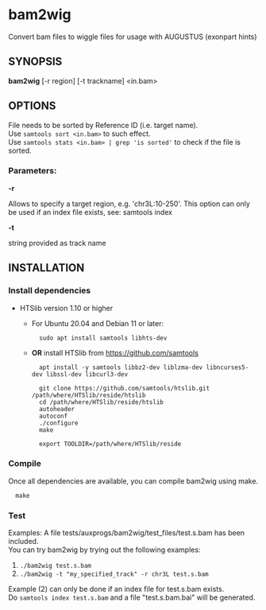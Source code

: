 # bam2wig

Convert bam files to wiggle files for usage with AUGUSTUS (exonpart hints)

## SYNOPSIS

**bam2wig** [-r region] [-t trackname] <in.bam>

## OPTIONS

File needs to be sorted by Reference ID (i.e. target name).  
Use `samtools sort <in.bam>`         to such effect.  
Use `samtools stats <in.bam> | grep 'is sorted'` to check if the file is sorted.

### Parameters:

**-r** 

Allows to specify a target region, e.g. 'chr3L:10-250'. 
This option can only be used if an index file exists, see: samtools index

**-t** 

string provided as track name


## INSTALLATION

### Install dependencies
    
- HTSlib version 1.10 or higher
  
  - For Ubuntu 20.04 and Debian 11 or later:
    ```
      sudo apt install samtools libhts-dev
    ```

  - **OR** install HTSlib from https://github.com/samtools
    
    ```
      apt install -y samtools libbz2-dev liblzma-dev libncurses5-dev libssl-dev libcurl3-dev

      git clone https://github.com/samtools/htslib.git /path/where/HTSlib/reside/htslib
      cd /path/where/HTSlib/reside/htslib
      autoheader
      autoconf
      ./configure
      make
    
      export TOOLDIR=/path/where/HTSlib/reside

    ```

### Compile
Once all dependencies are available, you can compile bam2wig using make.

```
  make
```

### Test

Examples:
A file tests/auxprogs/bam2wig/test_files/test.s.bam has been included.  
You can try bam2wig by trying out the following examples:

1) ` ./bam2wig test.s.bam `
2) ` ./bam2wig -t "my_specified_track" -r chr3L test.s.bam `

Example (2) can only be done if an index file for test.s.bam exists.  
Do `samtools index test.s.bam` and a file "test.s.bam.bai" will be generated.
